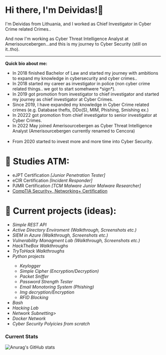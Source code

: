 ### <h1><b>Hi there, I'm Deividas!👋</b></h1>
I'm Deividas from Lithuania, and I worked as Chief Investigator in Cyber Crime related Crimes.. 

And now I'm working as Cyber Threat Intelligence Analyst at Amerisourcebergen...and this is my journey to Cyber Security (still on it..tho). 
___________________
<b>Quick bio about me:</b>
<ul>
  <li>In 2018 finished Bachelor of Law and started my journey with ambitions to expand my knowledge in cybersecurity and cyber crimes..</li>
  <li>In 2018 started my career as investigator in police (non cyber crime related things.. we got to start somehwere *sign*).</li>
  <li>In 2019 got promotion from investigator to chief investigator and started my journey as chief investigator at Cyber Crimes.</li>
  <li>Since 2019, I have expanded my knowledge in Cyber Crime related crimes (e.g. Database thefts, DDo(S), MIM, Phishing, Smishing ex.)</li>
  <li>In 20222 got promotion from chief investigator to senior investigator at Cyber Crimes.</li>
  <li>In 2022 May joined Amerisourcebergen as Cyber Threat Intelligence Analyst (Amerisourcebergen currently renamed to Cencora)</li>
  <br>
  <li>From 2020 started to invest more and more time into Cyber Security.</li>
</ul>

### <h1><b>🌱 Studies ATM:</b></h1>
<ul>
 <li>eJPT Certification <i>[Junior Penetration Tester]</i></li>
 <li>eCIR Certification <i>[Incident Responder]</i></li>
 <li>PJMR Certification <i>[TCM Malware Junior Malware Researcher]</i></li>
  <li><a href="https://github.com/Deilis/CompTIA"> CompTIA Security+, Networking+ Certification</a></li>
</ul>

### <h1>🔭 Current projects (ideas):</h1>
<ul>
<li><i>Simple REST API</i></li>
 <li><i>Active Directory Enviroment (Walkthrough, Screenshots etc.)</i></li>
 <li><i>SIEM in Azure (Walkthrough, Screenshots etc.)</i></li>
 <li><i>Vulnerability Managment Lab (Walkthrough, Screenshots etc.)</i></li>
 <li><i>HackTheBox Walkthroughs</i></li>
 <li><i>TryToHack Walkthroughs</i></li>
 <li><i>Python projects</i></li>
  <ul>
  <li><i>Keylogger</i></li>
  <li><i>Simple Cipher (Encryption/Decryption)</i></li>
  <li><i>Packet Sniffer</i></li>
  <li><i>Password Strength Tester</i></li>
  <li><i>Email Monotoring System (Phishing)</i></li>
  <li><i>Img decryption/Encryption</i></li>
  <li><i>RFID Blocking</i></li>
  </ul>
 <li><i>Bash</i></li>
 <li><i>Hacking Lab</i></li>
 <li><i>Network Subnetting></i></li>
 <li><i>Docker Network</i></li>
 <li><i>Cyber Security Polyicies from scratch</i></li>
</ul>

### Current Stats

![Anurag's GitHub stats](https://github-readme-stats.vercel.app/api?username=deilis&show_icons=true&theme=radical)
